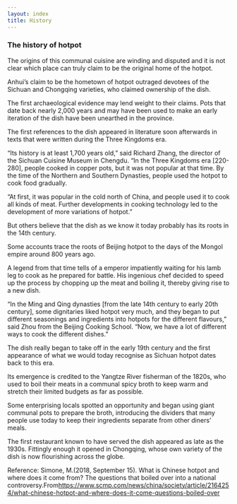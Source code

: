 ```yaml
---
layout: index
title: History
---
```


<h3>The history of hotpot</h3>
<p>The origins of this communal cuisine are winding and disputed and it is not clear which place can truly claim to be the original home of the hotpot.</p>

<p>Anhui’s claim to be the hometown of hotpot outraged devotees of the Sichuan and Chongqing varieties, who claimed ownership of the dish.</p>

<p>The first archaeological evidence may lend weight to their claims. Pots that date back nearly 2,000 years and may have been used to make an early iteration of the dish have been unearthed in the province.</p>

<p>The first references to the dish appeared in literature soon afterwards in texts that were written during the Three Kingdoms era.</p>

<p>“Its history is at least 1,700 years old,” said Richard Zhang, the director of the Sichuan Cuisine Museum in Chengdu. “In the Three Kingdoms era [220-280], people cooked in copper pots, but it was not popular at that time. By the time of the Northern and Southern Dynasties, people used the hotpot to cook food gradually.</p>

<p>“At first, it was popular in the cold north of China, and people used it to cook all kinds of meat. Further developments in cooking technology led to the development of more variations of hotpot.”</p>

<p>But others believe that the dish as we know it today probably has its roots in the 14th century.</p>

<p>Some accounts trace the roots of Beijing hotpot to the days of the Mongol empire around 800 years ago.</p>

<p>A legend from that time tells of a emperor impatiently waiting for his lamb leg to cook as he prepared for battle. His ingenious chef decided to speed up the process by chopping up the meat and boiling it, thereby giving rise to a new dish.</p>

<p>“In the Ming and Qing dynasties [from the late 14th century to early 20th century], some dignitaries liked hotpot very much, and they began to put different seasonings and ingredients into hotpots for the different flavours,” said Zhou from the Beijing Cooking School. “Now, we have a lot of different ways to cook the different dishes.”</p>

<p>The dish really began to take off in the early 19th century and the first appearance of what we would today recognise as Sichuan hotpot dates back to this era.</p>

<p>Its emergence is credited to the Yangtze River fisherman of the 1820s, who used to boil their meats in a communal spicy broth to keep warm and stretch their limited budgets as far as possible.</p>

<p>Some enterprising locals spotted an opportunity and began using giant communal pots to prepare the broth, introducing the dividers that many people use today to keep their ingredients separate from other diners’ meals.</p>

<p>The first restaurant known to have served the dish appeared as late as the 1930s. Fittingly enough it opened in Chongqing, whose own variety of the dish is now flourishing across the globe.</p>


<p>Reference: Simone, M.(2018, September 15). What is Chinese hotpot and where does it come from? The questions that boiled over into a national controversy.From<a href="https://www.scmp.com/news/china/society/article/2164254/what-chinese-hotpot-and-where-does-it-come-questions-boiled-over">https://www.scmp.com/news/china/society/article/2164254/what-chinese-hotpot-and-where-does-it-come-questions-boiled-over</a></p>